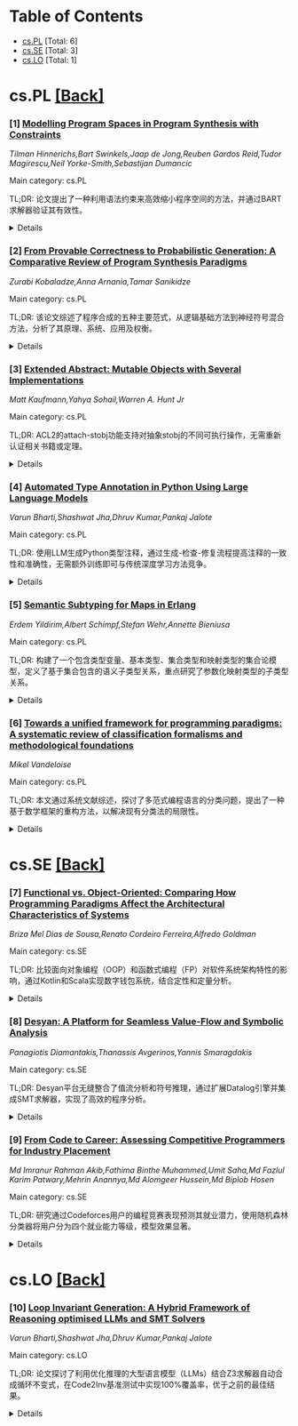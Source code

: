 <div id=toc></div>

# Table of Contents

- [cs.PL](#cs.PL) [Total: 6]
- [cs.SE](#cs.SE) [Total: 3]
- [cs.LO](#cs.LO) [Total: 1]


<div id='cs.PL'></div>

# cs.PL [[Back]](#toc)

### [1] [Modelling Program Spaces in Program Synthesis with Constraints](https://arxiv.org/abs/2508.00005)
*Tilman Hinnerichs,Bart Swinkels,Jaap de Jong,Reuben Gardos Reid,Tudor Magirescu,Neil Yorke-Smith,Sebastijan Dumancic*

Main category: cs.PL

TL;DR: 论文提出了一种利用语法约束来高效缩小程序空间的方法，并通过BART求解器验证其有效性。


<details>
  <summary>Details</summary>
Motivation: 程序合成的核心挑战在于处理庞大的程序空间，现有方法未充分利用约束来剔除无用程序。

Method: 引入语法约束建模程序空间，开发BART求解器进行高效约束传播与求解。

Result: 约束可消除高达99%的程序空间，显著减少枚举时间。

Conclusion: 语法约束是优化程序合成的有效工具，BART验证了其潜力。

Abstract: A core challenge in program synthesis is taming the large space of possible
programs. Since program synthesis is essentially a combinatorial search, the
community has sought to leverage powerful combinatorial constraint solvers.
Here, constraints are used to express the program semantics, but not as a
potentially potent tool to remove unwanted programs. Recent inductive logic
programming approaches introduce constraints on the program's syntax to be
synthesized. These syntactic constraints allow for checking and propagating a
constraint without executing the program, and thus for arbitrary operators. In
this work, we leverage syntactic constraints to model program spaces, defining
not just solutions that are feasible, but also ones that are likely useful. To
demonstrate this idea, we introduce BART, a solver that efficiently propagates
and solves these constraints. We evaluate BART on program space enumeration
tasks, finding that the constraints eliminate up to 99 percent of the program
space, and that modeling program spaces significantly reduces enumeration time.

</details>


### [2] [From Provable Correctness to Probabilistic Generation: A Comparative Review of Program Synthesis Paradigms](https://arxiv.org/abs/2508.00013)
*Zurabi Kobaladze,Anna Arnania,Tamar Sanikidze*

Main category: cs.PL

TL;DR: 该论文综述了程序合成的五种主要范式，从逻辑基础方法到神经符号混合方法，分析了其原理、系统、应用及权衡。


<details>
  <summary>Details</summary>
Motivation: 探讨程序合成领域的演变，从传统逻辑方法到现代神经模型，以全面理解其进展与挑战。

Method: 比较五种关键方法：逻辑合成、归纳合成、草图/模式合成、大语言模型合成及神经符号混合方法。

Result: 展示了从形式验证工具到数据驱动模型的进展，强调了神经符号混合方法的潜力。

Conclusion: 程序合成正从符号方法转向神经符号混合方法，未来需关注可靠性与可扩展性。

Abstract: Program synthesis--the automated generation of executable code from
high-level specifications--has been a central goal of computer science for over
fifty years. This thesis provides a comparative literature review of the main
paradigms that have shaped the field, tracing its evolution from formal logic
based methods to recent advances using large scale neural models. We examine
five key approaches: logic based (deductive) synthesis, inductive (example
based) synthesis, sketch/schema based synthesis, large language model based
synthesis, and neuro-symbolic hybrids. For each, we analyze foundational
principles, notable systems, and practical applications, highlighting trade
offs between correctness guarantees, specification requirements, search
complexity, and expressive power. By reviewing developments from formally
verified synthesis tools such as KIDS and Coq to data driven models generating
probabilistic code from natural language like Codex, we present a comprehensive
narrative of progress and ongoing challenges. This work emphasizes the
transition from symbolic to hybrid neuro-symbolic methods and outlines future
directions for reliable and scalable program synthesis.

</details>


### [3] [Extended Abstract: Mutable Objects with Several Implementations](https://arxiv.org/abs/2508.00016)
*Matt Kaufmann,Yahya Sohail,Warren A. Hunt Jr*

Main category: cs.PL

TL;DR: ACL2的attach-stobj功能支持对抽象stobj的不同可执行操作，无需重新认证相关书籍或定理。


<details>
  <summary>Details</summary>
Motivation: 为了解决在ACL2中对抽象stobj进行操作时需重新认证书籍或定理的问题，提高灵活性和效率。

Method: 介绍了attach-stobj功能，包括其背景、用户级概述和实现细节。

Result: 实现了对抽象stobj的不同操作支持，避免了重新认证的需求。

Conclusion: attach-stobj功能为ACL2用户提供了更灵活的操作方式，简化了开发流程。

Abstract: This extended abstract outlines an ACL2 feature, attach-stobj, that first
appeared in ACL2 Version 8.6 (October, 2024). This feature supports different
executable operations for a given abstract stobj, without requiring
recertification of the book that introduces that stobj or theorems about it.
The paper provides background as well as a user-level overview and some
implementation notes.

</details>


### [4] [Automated Type Annotation in Python Using Large Language Models](https://arxiv.org/abs/2508.00422)
*Varun Bharti,Shashwat Jha,Dhruv Kumar,Pankaj Jalote*

Main category: cs.PL

TL;DR: 使用LLM生成Python类型注释，通过生成-检查-修复流程提高注释的一致性和准确性，无需额外训练即可与传统深度学习方法竞争。


<details>
  <summary>Details</summary>
Motivation: 手动生成Python类型注释易出错且耗时，传统自动化方法存在局限性，探索LLM在此任务中的潜力。

Method: 采用生成-检查-修复流程：LLM基于语法树生成注释，静态检查器验证并反馈错误进行迭代优化。

Result: GPT 4.1mini和O3Mini表现最佳，一致性达88.6%，准确率最高70.5%（精确匹配）和79.1%（基本类型匹配）。

Conclusion: LLM无需任务特定微调即可高效生成类型注释，适用于Python及其他可选类型语言。

Abstract: Type annotations in Python enhance maintainability and error detection.
However, generating these annotations manually is error prone and requires
extra effort. Traditional automation approaches like static analysis, machine
learning, and deep learning struggle with limited type vocabularies, behavioral
over approximation, and reliance on large labeled datasets. In this work, we
explore the use of LLMs for generating type annotations in Python. We develop a
generate check repair pipeline: the LLM proposes annotations guided by a
Concrete Syntax Tree representation, a static type checker (Mypy) verifies
them, and any errors are fed back for iterative refinement. We evaluate four
LLM variants: GPT 4oMini, GPT 4.1mini (general-purpose), and O3Mini, O4Mini
(reasoning optimized), on 6000 code snippets from the ManyTypes4Py benchmark.
We first measure the proportion of code snippets annotated by LLMs for which
MyPy reported no errors (i.e., consistent results): GPT 4oMini achieved
consistency on 65.9% of cases (34.1% inconsistent), while GPT 4.1mini, O3Mini,
and O4Mini each reached approximately 88.6% consistency (around 11.4%
failures). To measure annotation quality, we then compute exact-match and
base-type match accuracies over all 6000 snippets: GPT 4.1mini and O3Mini
perform the best, achieving up to 70.5% exact match and 79.1% base type
accuracy, requiring under one repair iteration on average. Our results
demonstrate that general-purpose and reasoning optimized LLMs, without any task
specific fine tuning or additional training can be effective in generating
consistent type annotations.They perform competitively with traditional deep
learning techniques which require large labeled dataset for training. While our
work focuses on Python, the pipeline can be extended to other optionally typed
imperative languages like Ruby

</details>


### [5] [Semantic Subtyping for Maps in Erlang](https://arxiv.org/abs/2508.00482)
*Erdem Yildirim,Albert Schimpf,Stefan Wehr,Annette Bieniusa*

Main category: cs.PL

TL;DR: 构建了一个包含类型变量、基本类型、集合类型和映射类型的集合论模型，定义了基于集合包含的语义子类型关系，重点研究了参数化映射类型的子类型关系。


<details>
  <summary>Details</summary>
Motivation: 为Erlang中的映射类型提供一个统一的集合论模型，并定义其语义子类型关系，特别是针对参数化映射类型。

Method: 构建了一个类型模型，包含类型变量、基本类型、集合类型和映射类型，并基于集合包含定义了子类型关系。

Result: 成功定义了参数化映射类型的子类型关系，扩展了语义子类型理论的应用范围。

Conclusion: 该模型为Erlang中的映射类型提供了理论基础，特别是在参数化映射类型的子类型关系方面具有创新性。

Abstract: In this paper we will construct a set-theoretic model of types featuring type
variables, base types, set-theoretic types and map types. Syntax of map types
spans all the map types available in Erlang. The model of types is used to
define a semantic subtyping relation based on set containment. The novelty of
this work is the definition of subtyping over parameteric map types.

</details>


### [6] [Towards a unified framework for programming paradigms: A systematic review of classification formalisms and methodological foundations](https://arxiv.org/abs/2508.00534)
*Mikel Vandeloise*

Main category: cs.PL

TL;DR: 本文通过系统文献综述，探讨了多范式编程语言的分类问题，提出了一种基于数学框架的重构方法，以解决现有分类法的局限性。


<details>
  <summary>Details</summary>
Motivation: 多范式语言的兴起挑战了传统分类方法，导致互操作性缺陷等实际问题，需要更强大的理论基础。

Method: 基于74项主要研究的综合分析，评估现有分类形式及其局限性，并探索基于类型理论、范畴论和统一编程理论的重构方法。

Result: 研究发现现有分类法缺乏概念粒度和统一形式基础，而重构方法通过正交原子原语和数学框架提供了解决方案。

Conclusion: 文献表明，研究趋势正从分类转向形式化重构框架，本文提出了统一这些框架的研究议程。

Abstract: The rise of multi-paradigm languages challenges traditional classification
methods, leading to practical software engineering issues like interoperability
defects. This systematic literature review (SLR) maps the formal foundations of
programming paradigms. Our objective is twofold: (1) to assess the state of the
art of classification formalisms and their limitations, and (2) to identify the
conceptual primitives and mathematical frameworks for a more powerful,
reconstructive approach.
  Based on a synthesis of 74 primary studies, we find that existing taxonomies
lack conceptual granularity, a unified formal basis, and struggle with hybrid
languages. In response, our analysis reveals a strong convergence toward a
compositional reconstruction of paradigms. This approach identifies a minimal
set of orthogonal, atomic primitives and leverages mathematical frameworks,
predominantly Type theory, Category theory and Unifying Theories of Programming
(UTP), to formally guarantee their compositional properties.
  We conclude that the literature reflects a significant intellectual shift
away from classification towards these promising formal, reconstructive
frameworks. This review provides a map of this evolution and proposes a
research agenda for their unification.

</details>


<div id='cs.SE'></div>

# cs.SE [[Back]](#toc)

### [7] [Functional vs. Object-Oriented: Comparing How Programming Paradigms Affect the Architectural Characteristics of Systems](https://arxiv.org/abs/2508.00244)
*Briza Mel Dias de Sousa,Renato Cordeiro Ferreira,Alfredo Goldman*

Main category: cs.SE

TL;DR: 比较面向对象编程（OOP）和函数式编程（FP）对软件系统架构特性的影响，通过Kotlin和Scala实现数字钱包系统，结合定性和定量分析。


<details>
  <summary>Details</summary>
Motivation: 探讨OOP和FP对软件架构的影响，为开发者和组织选择编程范式提供依据。

Method: 使用Kotlin（OOP）和Scala（FP）实现数字钱包系统，进行定性（自我民族志）和定量（开发者调查）分析。

Result: 定性分析揭示编写代码的视角，定量分析展示开发者对代码的反馈。

Conclusion: 研究结果有助于开发者和组织根据需求选择更适合的编程范式。

Abstract: After decades of dominance by object-oriented programming (OOP), functional
programming (FP) is gaining increasing attention in the software industry. This
study compares the impact of OOP and FP on the architectural characteristics of
software systems. For that, it examines the design and implementation of a
Digital Wallet system, developed in Kotlin (representing OOP) and Scala
(representing FP). The comparison is made through both qualitative and
quantitative analyses to explore how each paradigm influences the system's
architectural characteristics. The self-ethnographic qualitative analysis
provides a side-by-side comparison of both implementations, revealing the
perspective of those writing such code. The survey-based quantitative analysis
gathers feedback from developers with diverse backgrounds, showing their
impressions of those reading this code. Hopefully, these results may be useful
for developers or organizations seeking to make more informed decisions about
which paradigm is best suited for their next project.

</details>


### [8] [Desyan: A Platform for Seamless Value-Flow and Symbolic Analysis](https://arxiv.org/abs/2508.00508)
*Panagiotis Diamantakis,Thanassis Avgerinos,Yannis Smaragdakis*

Main category: cs.SE

TL;DR: Desyan平台无缝整合了值流分析和符号推理，通过扩展Datalog引擎并集成SMT求解器，实现了高效的程序分析。


<details>
  <summary>Details</summary>
Motivation: 解决值流分析和符号分析长期分离的问题，提供一个统一的平台以高效整合两种技术。

Method: 扩展Soufflé Datalog引擎，集成SMT求解器，支持自动处理程序分析中的常见模式。

Result: Desyan在值流分析中表现最佳，执行时间快20倍；在需要SMT的应用中利用领先求解器；轻量级符号推理速度提升2倍。

Conclusion: Desyan成功实现了不同推理技术的灵活融合，为程序分析提供了高效统一的解决方案。

Abstract: Over the past two decades, two different types of static analyses have
emerged as dominant paradigms both in academia and industry: value-flow
analysis (e.g., data-flow analysis or points-to analysis) and symbolic analysis
(e.g., symbolic execution). Despite their individual successes in numerous
application fields, the two approaches have remained largely separate; an
artifact of the simple reality that there is no broadly adopted unifying
platform for effortless and efficient integration of symbolic techniques with
high-performance data-flow reasoning.
  To bridge this gap, we introduce Desyan: a platform for writing program
analyses with seamless integration of value-flow and symbolic reasoning. Desyan
expands a production-ready Datalog fixpoint engine (Souffl\'e) with
full-fledged SMT solving invoking industry-leading SMT engines. Desyan provides
constructs for automatically (and efficiently!) handling typical patterns that
come up in program analysis. At the same time, the integration is agnostic with
respect to the solving technology, and supports Datalog-native symbolic
reasoning, via a bottom-up algebraic reasoning module.
  The result is an engine that allows blending different kinds of reasoning, as
needed for the underlying analysis. For value-flow analysis, the engine is the
best-in-class Datalog evaluator (often by a factor of over 20x in execution
time); for applications that require full SMT (e.g., a concolic execution
engine or other symbolic evaluator that needs to solve arbitrarily complex
conditions), the engine is leveraging the leading SMT solvers; for lightweight
symbolic evaluation (e.g., solving simple conditionals in the context of a
path-sensitive analysis), the engine can use Datalog-native symbolic reasoning,
achieving large speedups (often of over 2x) compared to eagerly appealing to an
SMT solver.

</details>


### [9] [From Code to Career: Assessing Competitive Programmers for Industry Placement](https://arxiv.org/abs/2508.00772)
*Md Imranur Rahman Akib,Fathima Binthe Muhammed,Umit Saha,Md Fazlul Karim Patwary,Mehrin Anannya,Md Alomgeer Hussein,Md Biplob Hosen*

Main category: cs.SE

TL;DR: 研究通过Codeforces用户的编程竞赛表现预测其就业潜力，使用随机森林分类器将用户分为四个就业能力等级，模型效果显著。


<details>
  <summary>Details</summary>
Motivation: 快速发展的科技行业需要评估程序员就业准备的工具，研究旨在分析编程竞赛表现与就业机会的关联。

Method: 通过Codeforces API收集用户数据，处理关键性能指标，使用随机森林分类器构建预测模型，并通过Flask部署实时预测系统。

Result: 模型能有效区分不同技能水平的用户，从需要提升到适合顶级科技公司职位。

Conclusion: 研究为机器学习在职业评估中的应用奠定了基础，可扩展至更广泛的技术领域就业预测。

Abstract: In today's fast-paced tech industry, there is a growing need for tools that
evaluate a programmer's job readiness based on their coding performance. This
study focuses on predicting the potential of Codeforces users to secure various
levels of software engineering jobs. The primary objective is to analyze how a
user's competitive programming activity correlates with their chances of
obtaining positions, ranging from entry-level roles to jobs at major tech
companies. We collect user data using the Codeforces API, process key
performance metrics, and build a prediction model using a Random Forest
classifier. The model categorizes users into four levels of employability,
ranging from those needing further development to those ready for top-tier tech
jobs. The system is implemented using Flask and deployed on Render for
real-time predictions. Our evaluation demonstrates that the approach
effectively distinguishes between different skill levels based on coding
proficiency and participation. This work lays a foundation for the use of
machine learning in career assessment and could be extended to predict job
readiness in broader technical fields.

</details>


<div id='cs.LO'></div>

# cs.LO [[Back]](#toc)

### [10] [Loop Invariant Generation: A Hybrid Framework of Reasoning optimised LLMs and SMT Solvers](https://arxiv.org/abs/2508.00419)
*Varun Bharti,Shashwat Jha,Dhruv Kumar,Pankaj Jalote*

Main category: cs.LO

TL;DR: 论文探讨了利用优化推理的大型语言模型（LLMs）结合Z3求解器自动合成循环不变式，在Code2Inv基准测试中实现100%覆盖率，优于之前的最佳结果。


<details>
  <summary>Details</summary>
Motivation: 循环不变式对程序验证至关重要，但自动合成具有挑战性。现有方法仅适用于部分标准基准测试，因此研究LLMs是否能提升合成效果。

Method: 结合OpenAI的O1、O1-mini和O3-mini模型与Z3求解器，通过生成-检查迭代优化不变式。

Result: 在133个任务中实现100%覆盖率，仅需1-2次模型提议和14-55秒时间，优于之前107/133的结果。

Conclusion: LLMs具有潜在逻辑推理能力，可推广到其他命令式语言。

Abstract: Loop invariants are essential for proving the correctness of programs with
loops. Developing loop invariants is challenging, and fully automatic synthesis
cannot be guaranteed for arbitrary programs. Some approaches have been proposed
to synthesize loop invariants using symbolic techniques and more recently using
neural approaches. These approaches are able to correctly synthesize loop
invariants only for subsets of standard benchmarks. In this work, we
investigate whether modern, reasoning-optimized large language models can do
better. We integrate OpenAI's O1, O1-mini, and O3-mini into a tightly coupled
generate-and-check pipeline with the Z3 SMT solver, using solver
counterexamples to iteratively guide invariant refinement. We use Code2Inv
benchmark, which provides C programs along with their formal preconditions and
postconditions. On this benchmark of 133 tasks, our framework achieves 100%
coverage (133 out of 133), outperforming the previous best of 107 out of 133,
while requiring only 1-2 model proposals per instance and 14-55 seconds of
wall-clock time. These results demonstrate that LLMs possess latent logical
reasoning capabilities which can help automate loop invariant synthesis. While
our experiments target C-specific programs, this approach should be
generalizable to other imperative languages.

</details>
